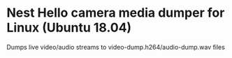# Nest Hello camera media dumper for Linux (Ubuntu 18.04)

Dumps live video/audio streams to video-dump.h264/audio-dump.wav files
